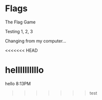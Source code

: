 Flags
=====

The Flag Game

Testing 1, 2, 3

Changing from my computer...

<<<<<<< HEAD



hellllllllllo
=======
hello
8:13PM
>>>>>>> test
